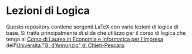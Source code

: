 # Lezioni di Logica

Questo repository contiene sorgenti LaTeX con varie lezioni di logica di base. Si tratta principalmente di slide che utilizzo per il corso di logica che tengo al [Corso di Laurea in Economia e Informatica per l'Impresa](https://cleii.unich.it) dell'[Università "G. d'Annunzio" di Chieti-Pescara](https://www.unich.it).
